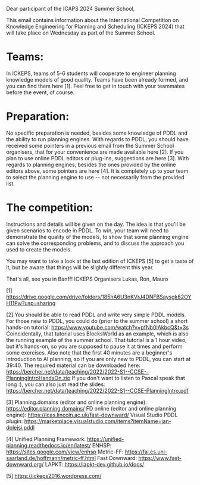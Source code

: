 Dear participant of the ICAPS 2024 Summer School,

This email contains information about the International Competition on Knowledge Engineering for Planning and Scheduling (ICKEPS 2024) that will take place on Wednesday as part of the Summer School.

# Teams:

In ICKEPS, teams of 5-6 students will cooperate to engineer planning knowledge models of good quality. Teams have been already formed, and you can find them here [1]. Feel free to get in touch with your teammates before the event, of course.

# Preparation:

No specific preparation is needed, besides some knowledge of PDDL and the ability to run planning engines.
With regards to PDDL, you should have received some pointers in a previous email from the Summer School organisers, that for your convenience are made available here [2]. If you plan to use online PDDL editors or plug-ins, suggestions are here [3].
With regards to planning engines, besides the ones provided by the online editors above, some pointers are here [4]. It is completely up to your team to select the planning engine to use -- not necessarily from the provided list.

# The competition:

Instructions and details will be given on the day. The idea is that you'll be given scenarios to encode in PDDL. To win, your team will need to demonstrate the quality of the models, to show that some planning engine can solve the corresponding problems, and to discuss the approach you used to create the models.

You may want to take a look at the last edition of ICKEPS [5] to get a taste of it, but be aware that things will be slightly different this year.

That's all, see you in Banff!
ICKEPS Organisers
Lukas, Ron, Mauro

[1] https://drive.google.com/drive/folders/185hA6U3nKVrJ4DNFBSaysgk62OYH11Pw?usp=sharing

[2] You should be able to read PDDL and write very simple PDDL models. For those new to PDDL, you could do (prior to the summer school) a short hands-on tutorial:
https://www.youtube.com/watch?v=pfNb0IAkbcQ&t=3s
Coincidentally, that tutorial uses BlocksWorld as an example, which is also the running example of the summer school. That tutorial is a 1 hour video, but it's hands-on, so you are supposed to pause it at times and perform some exercises. Also note that the first 40 minutes are a beginner's introduction to AI planning, so if you are only new to PDDL, you can start at 39:40. The required material can be downloaded here:
https://bercher.net/data/teaching/2022/2022-S1--CCSE--PlanningIntroHandsOn.zip
If you don't want to listen to Pascal speak that long :), you can also just read the slides:
https://bercher.net/data/teaching/2022/2022-S1--CCSE-PlanningIntro.pdf

[3] Planning.domains (editor and online planning engine): https://editor.planning.domains/
FD online (editor and online planning engine): https://lcas.lincoln.ac.uk/fast-downward/
Visual Studio PDDL plugin: https://marketplace.visualstudio.com/items?itemName=jan-dolejsi.pddl

[4] Unified Planning Framework: https://unified-planning.readthedocs.io/en/latest/
ENHSP: https://sites.google.com/view/enhsp
Metric-FF: https://fai.cs.uni-saarland.de/hoffmann/metric-ff.html
Fast Downward: https://www.fast-downward.org/
LAPKT: https://lapkt-dev.github.io/docs/

[5] https://ickeps2016.wordpress.com/